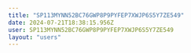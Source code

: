 ```yaml
---
title: "SP113MYNN52BC76GWP8P9PYFEP7XWJP6S5Y7ZE549"
date: 2024-07-21T18:38:15.956Z
user: SP113MYNN52BC76GWP8P9PYFEP7XWJP6S5Y7ZE549
layout: "users"
---
```

    